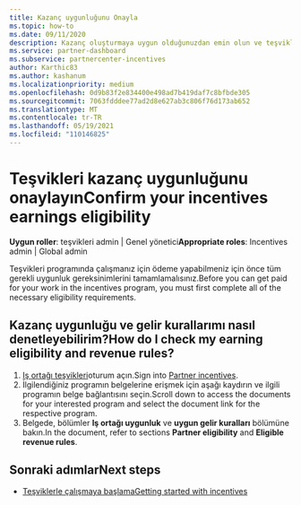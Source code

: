 ```yaml
---
title: Kazanç uygunluğunu Onayla
ms.topic: how-to
ms.date: 09/11/2020
description: Kazanç oluşturmaya uygun olduğunuzdan emin olun ve teşvikleri programı üzerinden ödeme yapın. Iş Ortağı Merkezi 'nde kazanç ve gelir kurallarınızı denetleyin.
ms.service: partner-dashboard
ms.subservice: partnercenter-incentives
author: Karthic83
ms.author: kashanum
ms.localizationpriority: medium
ms.openlocfilehash: 0d9b83f2e834400e498ad7b419daf7c8bfbde305
ms.sourcegitcommit: 7063fdddee77ad2d8e627ab3c806f76d173ab652
ms.translationtype: MT
ms.contentlocale: tr-TR
ms.lasthandoff: 05/19/2021
ms.locfileid: "110146825"
---
```

# <a name="confirm-your-incentives-earnings-eligibility"></a><span data-ttu-id="51bc2-104">Teşvikleri kazanç uygunluğunu onaylayın</span><span class="sxs-lookup"><span data-stu-id="51bc2-104">Confirm your incentives earnings eligibility</span></span>

<span data-ttu-id="51bc2-105">**Uygun roller**: teşvikleri admin | Genel yönetici</span><span class="sxs-lookup"><span data-stu-id="51bc2-105">**Appropriate roles**: Incentives admin | Global admin</span></span>

<span data-ttu-id="51bc2-106">Teşvikleri programında çalışmanız için ödeme yapabilmeniz için önce tüm gerekli uygunluk gereksinimlerini tamamlamalısınız.</span><span class="sxs-lookup"><span data-stu-id="51bc2-106">Before you can get paid for your work in the incentives program, you must first complete all of the necessary eligibility requirements.</span></span>

## <a name="how-do-i-check-my-earning-eligibility-and-revenue-rules"></a><span data-ttu-id="51bc2-107">Kazanç uygunluğu ve gelir kurallarımı nasıl denetleyebilirim?</span><span class="sxs-lookup"><span data-stu-id="51bc2-107">How do I check my earning eligibility and revenue rules?</span></span>

1. <span data-ttu-id="51bc2-108">[Iş ortağı teşvikleri](https://partner.microsoft.com/membership/partner-incentives)oturum açın.</span><span class="sxs-lookup"><span data-stu-id="51bc2-108">Sign into [Partner incentives](https://partner.microsoft.com/membership/partner-incentives).</span></span>
2. <span data-ttu-id="51bc2-109">İlgilendiğiniz programın belgelerine erişmek için aşağı kaydırın ve ilgili programın belge bağlantısını seçin.</span><span class="sxs-lookup"><span data-stu-id="51bc2-109">Scroll down to access the documents for your interested program and select the document link for the respective program.</span></span>
3. <span data-ttu-id="51bc2-110">Belgede, bölümler **Iş ortağı uygunluk** ve **uygun gelir kuralları** bölümüne bakın.</span><span class="sxs-lookup"><span data-stu-id="51bc2-110">In the document, refer to sections **Partner eligibility** and **Eligible revenue rules**.</span></span>

## <a name="next-steps"></a><span data-ttu-id="51bc2-111">Sonraki adımlar</span><span class="sxs-lookup"><span data-stu-id="51bc2-111">Next steps</span></span>

- [<span data-ttu-id="51bc2-112">Teşviklerle çalışmaya başlama</span><span class="sxs-lookup"><span data-stu-id="51bc2-112">Getting started with incentives</span></span>](incentives-get-started-intro.md)
